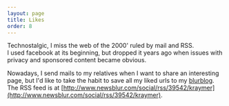 ```yaml
---
layout: page
title: Likes
order: 8
---
```


Technostalgic, I miss the web of the 2000' ruled by mail and RSS.  
I used facebook at its beginning, but dropped it years ago when issues with 
privacy and sponsored content became obvious.

Nowadays, I send mails to my relatives when I want to share an interesting 
page, but I'd like to take the habit to save all my liked urls to my 
[blurblog](kraymer.newsblur.com).  
The RSS feed is at [http://www.newsblur.com/social/rss/39542/kraymer](http://www.newsblur.com/social/rss/39542/kraymer).

